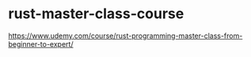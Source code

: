 # rust-master-class-course
https://www.udemy.com/course/rust-programming-master-class-from-beginner-to-expert/
